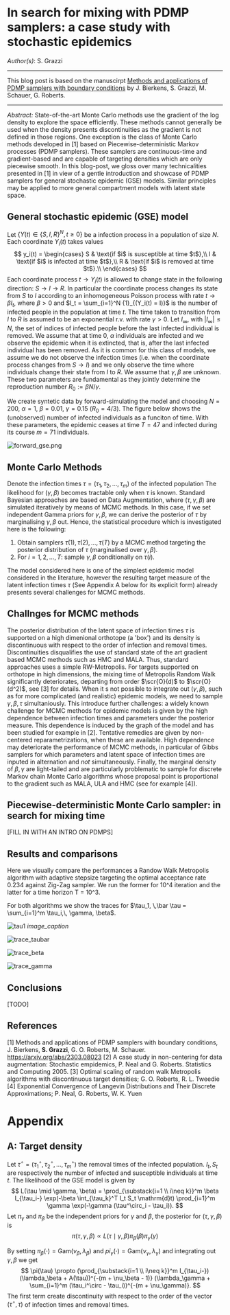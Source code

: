 # In search for mixing with PDMP samplers: a case study with stochastic epidemics
*Author(s)*: S. Grazzi
******
This blog post is based on the manuscirpt [Methods and applications of PDMP samplers with boundary conditions](https://arxiv.org/abs/2303.08023) by J. Bierkens, S. Grazzi, M. Schauer, G. Roberts. 
******
*Abstract:* State-of-the-art Monte Carlo methods use the gradient of the log density to explore the space efficiently. These methods cannot generally be used when the density presents discontinuities as the gradient is not defined in those regions.  One exception is the class of Monte Carlo methods developed in [1] based on Piecewise-deterministic Markov processes (PDMP samplers). These samplers are continuous-time and  gradient-based  and are capable of targeting densities which are only piecewise smooth.  In this blog-post, we gloss over many technicalities presented in [1] in view of a gentle introduction and showcase of PDMP samplers for general stochastic epidemic (GSE) models. Similar principles may be applied to more general compartment models with latent state space.
## General stochastic epidemic (GSE) model
Let  $\{Y(t) \in \{S, I, R\}^N, t\ge 0\}$ be a infection process in a population of size $N$. Each coordinate $Y_i(t)$ takes values
$$
y_i(t) = \begin{cases}
    S & \text{if $i$ is susceptible at time $t$},\\
    I & \text{if $i$ is infected at time $t$},\\
    R & \text{if $i$ is removed at time $t$}.\\
\end{cases}
$$
Each coordinate process $t \to Y_i(t)$ is allowed to change state in the following direction:  $S \to I \to R$. In particular the coordinate process changes its state from $S$ to $I$ according to an inhomogeneous Poisson process with rate $t \to \beta I_t$, where $\beta>0$ and $I_t = \sum_{i=1}^N {1}_{(Y_i(t) = I)}$ is the number of infected people in the population at time $t$. The time taken to transition from $I$ to $R$ is assumed to be an exponential r.v. with rate $\gamma>0$. 
Let $I_\infty$, with $|I_\infty| \le N$, the set of indices of infected people before the last infected individual is removed. We assume that at time $0$, $\alpha$ individuals are infected and we observe the epidemic when it is extincted, that is, after the last infected individual has been removed. As it is common for this class of models, we assume we do not observe the infection times (i.e. when the coordinate process changes from $S \to I$) and we only  observe the time where individuals change their state from $I$ to $R$. We assume that $\gamma, \beta$ are unknown. These two parameters are fundamental as they jointly determine the reproduction number $R_0 := \beta N/\gamma$.

We create syntetic data by forward-simulating the model and choosing $N = 200$, $\alpha = 1$, $\beta = 0.01$, $\gamma = 0.15$ ($R_0 = 4/3$). The figure below shows the (unobserved) number of infected individuals as a funciton of time. With these parameters, the epidemic ceases at time $T = 47$ and infected during its course $m = 71$ individuals. 

![forward_gse.png](https://hackmd.io/_uploads/H103iWZXp.png)

## Monte Carlo Methods
Denote the infection times $\tau = (\tau_1,\tau_2,\dots,\tau_m)$ of the infected population
The likelihood for $(\gamma, \beta)$ becomes tractable only when $\tau$ is known. Standard Bayesian approaches are based on Data Augmentation, where $(\tau, \gamma, \beta)$ are simulated iteratively by means of MCMC methods. In this case, if we set independent Gamma priors for $\gamma, \beta$, we can derive the posterior of $\tau$ by marginalising $\gamma,\beta$ out. Hence, the  statistical procedure which is investigated here is the following: 
1. Obtain samplers $\tau(1), \tau(2),\dots,\tau(T)$ by a MCMC method targeting the posterior distribution of $\tau$ (marginalised over $\gamma, \beta$).
2. For $i= 1,2,\dots, T$: sample $\gamma, \beta$ conditionally on $\tau(i)$.


The model considered here is one of the simplest epidemic model considered in the literature, however the resulting target measure of the latent infection times $\tau$ (See Appendix A below for its explicit form) already presents several challenges for MCMC methods. 
<!-- <details> <summary> Click here for an explicit derivation of of the target.</summary> -->
<!--   [fill with target density] -->
<!-- </details> -->
## Challnges for MCMC methods
The posterior distribution of the latent space of infection times $\tau$ is supported on a  high dimenional orthotope (a 'box') and its density is discontinuous with respect to the order of infection and removal times. Discontinuities disqualifies the use of standard state of the art gradient based MCMC methods such as HMC and MALA. Thus, standard approaches uses a simple RW-Metropolis. For targets supported on orthotope in high dimensions, the mixing time of Metropolis Random Walk significantly deteriorates, departing from order $\scr{O}(d)$ to $\scr{O}(d^2)$, see [3] for details. When it s not possible to integrate out $(\gamma, \beta)$, such as for more complicated (and realistic) epidemic models, we need to sample $\gamma, \beta, \tau$ simultaniously. This introduce further challenges: a widely known challenge for MCMC methods for epidemic models is given by the high dependence between infection times and parameters under the posterior measure. This dependence is induced by the graph of the model and has been studied for example in [2]. Tentative remedies are given by non-centered reparametrizations, when these are available. High dependence may deteriorate the performance of MCMC methods,  in particular of Gibbs samplers for which parameters and latent space of infection times are inputed in alternation and _not_ simultaneously. Finally, the marginal density of $\beta, \gamma$ are light-tailed and are particularly problematic to sample for discrete Markov chain Monte Carlo algorithms whose proposal point is proportional to the gradient such as MALA, ULA and HMC (see for example [4]).
<!-- ## MH algorithm
For the reasons outlined in the previous section, it is common to default to gradient-agnostic MH methods. For example, it is reasonable to propose the following MH routine: for a given initial $\gamma, \tau$ 
1. pick uniformly at random $i \in \{1,2,\dots,m\}$ and propose $\tau_i$ such that $\tau^\circ_i -\tau_i \sim \mathrm{Exp}(\gamma)$. Accept the porposed point with a MH step according to $\pi(\tau)$.
2. update $\gamma \mid \tau$ from its conditional distribution. -->

## Piecewise-deterministic Monte Carlo sampler: in search for mixing time
[FILL IN WITH AN INTRO ON PDMPS]

## Results and comparisons
Here we visually compare the performances a Randow Walk Metropolis algorithm with adaptive stepsize targeting the optimal acceptance rate 0.234 against Zig-Zag sampler. We run the former for 10^4 iteration and the latter for a time horizon T = 10^3. 

For both algorithms we show the traces for $\tau_1, \,\bar \tau = \sum_{i=1}^m \tau_i,\, \gamma, \beta$.

![tau1](https://hackmd.io/_uploads/Sy_cjOoXp.png)
*image_caption*

![trace_taubar](https://hackmd.io/_uploads/SJcjCuiQa.png)


![trace_beta](https://hackmd.io/_uploads/HyQn0djm6.png)


![trace_gamma](https://hackmd.io/_uploads/Bk1pCdj7a.png)


## Conclusions
[TODO]

## References
[1] Methods and applications of PDMP samplers with boundary conditions, J. Bierkens, **S. Grazzi**, G. O. Roberts, M. Schauer. https://arxiv.org/abs/2303.08023
[2] A case study in non-centering for data augmentation: Stochastic empidemics, P. Neal and G. Roberts. Statistics and Computing 2005.
[3] Optimal scaling of random walk Metropolis algorithms with discontinuous target densities; G. O. Roberts, R. L. Tweedie
[4] Exponential Convergence of Langevin Distributions and Their Discrete Approximations;  P. Neal, G. Roberts, W. K. Yuen 


# Appendix
## A: Target density
Let $\tau^\circ = (\tau_1^\circ, \tau_2^\circ,\dots,\tau_m^\circ)$ the removal times of the infected population. $I_t,S_t$ are respectively the number of infected and susceptible individuals at time $t$. The likelihood of the GSE model is given by 
$$
L(\tau \mid \gamma, \beta) = \prod_{\substack{i=1 \\ i\neq k}}^m \beta I_{\tau_i-} \exp(-\beta \int_{\tau_k}^T I_t S_t \mathrm{d}t) \prod_{i=1}^m \gamma \exp(-\gamma (\tau^\circ_i - \tau_i)).
$$
Let $\pi_\gamma$ and $\pi_\beta$ be the independent priors for $\gamma$ and $\beta$, the posterior for $(\tau, \gamma,\beta)$ is 
$$
\pi(\tau,\gamma, \beta) \propto L(\tau \mid \gamma, \beta)\pi_\beta(\beta)\pi_\gamma(\gamma)
$$

By setting  $\pi_\beta(\cdot) = \mathrm{Gam}(\nu_\beta, \lambda_\beta)$ and $pi_\gamma(\cdot) =\mathrm{Gam}(\nu_\gamma, \lambda_\gamma)$ and integrating out $\gamma, \beta$ we get 
$$
\pi(\tau) \propto (\prod_{\substack{i=1 \\ i\neq k}}^m I_{\tau_i-})(\lambda_\beta + A(\tau))^{-(m + \nu_\beta - 1)} (\lambda_\gamma + \sum_{i=1}^m (\tau_i^\circ - \tau_i))^{-(m + \nu_\gamma)}. 
$$
The first term create discontinuity with respect to the order of the vector $(\tau^\circ, \tau)$ of infection times and removal times.

